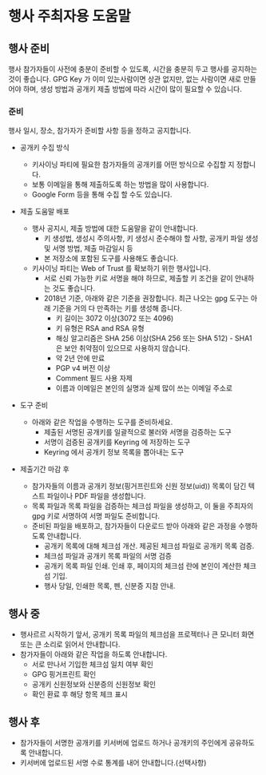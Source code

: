 # 행사 주최자용 도움말

## 행사 준비
행사 참가자들이 사전에 충분이 준비할 수 있도록, 시간을 충분히 두고 행사를 공지하는 것이 좋습니다.
GPG Key 가 이미 있는사람이면 상관 없지만, 없는 사람이면 새로 만들어야 하며, 생성 방법과 공개키 제출 방법에 따라 시간이 많이 필요할 수 있습니다.

### 준비
행사 일시, 장소, 참가자가 준비할 사항 등을 정하고 공지합니다.

- 공개키 수집 방식
    - 키사이닝 파티에 필요한 참가자들의 공개키를 어떤 방식으로 수집할 지 정합니다.
    - 보통 이메일을 통해 제출하도록 하는 방법을 많이 사용합니다.
    - Google Form 등을 통해 수집 할 수도 있습니다.

- 제출 도움말 배포
    - 행사 공지시, 제출 방법에 대한 도움말을 같이 안내합니다.
        - 키 생성법, 생성시 주의사항, 키 생성시 준수해야 할 사항, 공개키 파일 생성 및 서명 방법, 제출 마감일시 등
        - 본 저장소에 포함된 도구를 사용해도 좋습니다.
    - 키사이닝 파티는 Web of Trust 를 확보하기 위한 행사입니다.
        - 서로 신뢰 가능한 키로 서명을 해야 하므로, 제출할 키 조건을 같이 안내하는 것도 좋습니다.
        - 2018년 기준, 아래와 같은 기준을 권장합니다. 최근 나오는 gpg 도구는 아래 기준을 거의 다 만족하는 키를 생성해 줍니다.
            - 키 길이는 3072 이상(3072 또는 4096)
            - 키 유형은 RSA and RSA 유형
            - 해싱 알고리즘은 SHA 256 이상(SHA 256 또는 SHA 512) - SHA1 은 보안 취약점이 있으므로 사용하지 않습니다.
            - 약 2년 안에 만료
            - PGP v4 버전 이상
            - Comment 필드 사용 자제
            - 이름과 이메일은 본인의 실명과 실제 많이 쓰는 이메일 주소로

- 도구 준비
    - 아래와 같은 작업을 수행하는 도구를 준비하세요.
        - 제출된 서명된 공개키를 일괄적으로 불러와 서명을 검증하는 도구
        - 서명이 검증된 공개키를 Keyring 에 저장하는 도구
        - Keyring 에서 공개키 정보 목록을 뽑아내는 도구

- 제출기간 마감 후
    - 참가자들의 이름과 공개키 정보(핑거프린트와 신원 정보(uid)) 목록이 담긴 텍스트 파일이나 PDF 파일을 생성합니다.
    - 목록 파일과 목록 파일을 검증하는 체크섬 파일을 생성하고, 이 둘을 주최자의 gpg 키로 서명하여 서명 파일도 준비합니다.
    - 준비된 파일을 배포하고, 참가자들이 다운로드 받아 아래와 같은 과정을 수행하도록 안내합니다.
        - 공개키 목록에 대해 체크섬 개산. 제공된 체크섬 파일로 공개키 목록 검증.
        - 체크섬 파일과 공개키 목록 파일의 서명 검증
        - 공개키 목록 파일 인쇄. 인쇄 후, 페이지의 체크섬 란에 본인이 계산한 체크섬 기입.
        - 행사 당일, 인쇄한 목록, 펜, 신분증 지참 안내.

## 행사 중
- 행사르르 시작하기 앞서, 공개키 목록 파일의 체크섬을 프로젝터나 큰 모니터 화면 또는 큰 소리로 읽어서 안내합니다.
- 참가자들이 아래와 같은 작업을 하도록 안내합니다.
    - 서로 만나서 기입한 체크섬 일치 여부 확인
    - GPG 핑거프린트 확인
    - 공개키 신원정보와 신분증의 신원정보 확인
    - 확인 환료 후 해당 항목 체크 표시

## 행사 후
- 참가자들이 서명한 공개키를 키서버에 업로드 하거나 공개키의 주인에게 공유하도록 안내합니다.
- 키서버에 업로드된 서명 수로 통계를 내어 안내합니다.(선택사항)